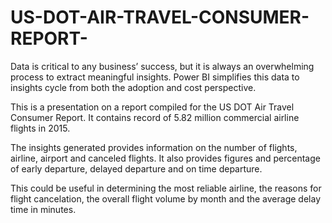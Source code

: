 # US-DOT-AIR-TRAVEL-CONSUMER-REPORT-

Data is critical to any business’ success, but it is always an overwhelming process to extract meaningful insights. Power BI simplifies this data to insights cycle from both the adoption and cost perspective.

This is a presentation on a report compiled for the US DOT Air Travel Consumer Report. It contains record of 5.82 million commercial airline flights in 2015.

The insights generated provides information on the number of flights, airline, airport and canceled flights. It also provides figures and percentage of early departure, delayed departure and on time departure.

This could be useful in determining the most reliable airline, the reasons for flight cancelation, the overall flight volume by month and the average delay time in minutes.
